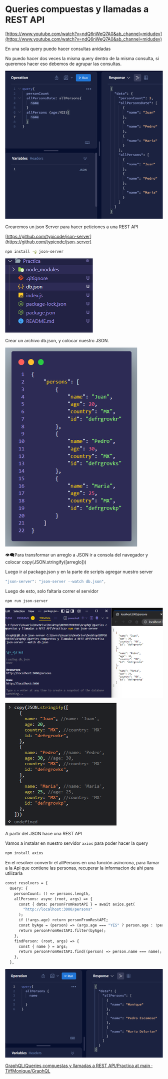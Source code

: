# Queries compuestas y llamadas a REST API

[https://www.youtube.com/watch?v=ndQ6nWeQ7A0&ab_channel=midudev](https://www.youtube.com/watch?v=ndQ6nWeQ7A0&ab_channel=midudev)

En una sola query puedo hacer consultas anidadas

No puedo hacer dos veces la misma query dentro de la misma consulta, si queremos hacer eso debemos de agrupar las consultas.

![Untitled](Queries%20co%20e28c7/Untitled.png)

Crearemos un json Server para hacer peticiones a una REST API

[https://github.com/typicode/json-server](https://github.com/typicode/json-server)

```bash
npm install -g json-server
```

![Untitled](Queries%20co%20e28c7/Untitled%201.png)

Crear un archivo db.json, y colocar nuestro JSON.

![Untitled](Queries%20co%20e28c7/Untitled%202.png)

👁️‍🗨️Para transformar un arreglo a JSON ir a consola del navegador y colocar copy(JSON.stringify([arreglo]))

Luego ir al package.json y en la parte de scripts agregar nuestro server

```jsx
"json-server": "json-server --watch db.json",
```

Luego de esto, solo faltaría correr el servidor

```bash
npm run json-server
```

![Untitled](Queries%20co%20e28c7/Untitled%203.png)

![Untitled](Queries%20co%20e28c7/Untitled%204.png)

A partir del JSON hace una REST API

Vamos a instalar en nuestro servidor `axios` para poder hacer la query

```bash
npm install axios
```

En el resolver convertir el allPersons en una función asíncrona, para llamar a la Api que contiene las personas, recuperar la informacion de ahi para utilizarla

```graphql
const resolvers = {
  Query: {
    personCount: () => persons.length,
    allPersons: async (root, args) => {
      const { data: personFromRestAPI } = await axios.get(
        "http://localhost:3000/persons"
      );
      if (!args.age) return personFromRestAPI;
      const byAge = (person) => (args.age === "YES" ? person.age : !person.age);
      return personFromRestAPI.filter(byAge);
    },
    findPerson: (root, args) => {
      const { name } = args;
      return personFromRestAPI.find((person) => person.name === name);
    },
  },
```

![Untitled](Queries%20co%20e28c7/Untitled%205.png)

[GraphQL/Queries compuestas y llamadas a REST API/Practica at main · TiffMonique/GraphQL](https://github.com/TiffMonique/GraphQL/tree/main/Queries%20compuestas%20y%20llamadas%20a%20REST%20API/Practica)